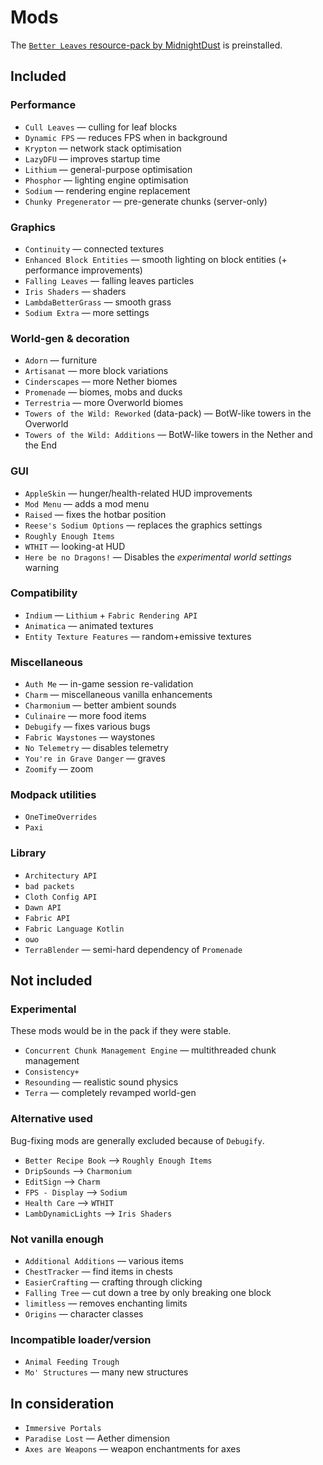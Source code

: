 # Mods

The [`Better Leaves` resource-pack by MidnightDust](https://github.com/TeamMidnightDust/BetterLeavesPack) is preinstalled.

## Included
### Performance
- `Cull Leaves` — culling for leaf blocks
- `Dynamic FPS` — reduces FPS when in background
- `Krypton` — network stack optimisation
- `LazyDFU` — improves startup time
- `Lithium` — general-purpose optimisation
- `Phosphor` — lighting engine optimisation
- `Sodium` — rendering engine replacement
- `Chunky Pregenerator` — pre-generate chunks (server-only)

### Graphics
- `Continuity` — connected textures
- `Enhanced Block Entities` — smooth lighting on block entities (+ performance improvements)
- `Falling Leaves` — falling leaves particles
- `Iris Shaders` — shaders
- `LambdaBetterGrass` — smooth grass
- `Sodium Extra` — more settings

### World-gen & decoration
- `Adorn` — furniture
- `Artisanat` — more block variations
- `Cinderscapes` — more Nether biomes
- `Promenade` — biomes, mobs and ducks
- `Terrestria` — more Overworld biomes
- `Towers of the Wild: Reworked` (data-pack) — BotW-like towers in the Overworld
- `Towers of the Wild: Additions` — BotW-like towers in the Nether and the End

### GUI
- `AppleSkin` — hunger/health-related HUD improvements
- `Mod Menu` — adds a mod menu
- `Raised` — fixes the hotbar position
- `Reese's Sodium Options` — replaces the graphics settings
- `Roughly Enough Items`
- `WTHIT` — looking-at HUD
- `Here be no Dragons!` — Disables the *experimental world settings* warning

### Compatibility
- `Indium` — `Lithium` + `Fabric Rendering API`
- `Animatica` — animated textures
- `Entity Texture Features` — random+emissive textures

### Miscellaneous
- `Auth Me` — in-game session re-validation
- `Charm` — miscellaneous vanilla enhancements
- `Charmonium` — better ambient sounds
- `Culinaire` — more food items
- `Debugify` — fixes various bugs
- `Fabric Waystones` — waystones
- `No Telemetry` — disables telemetry
- `You're in Grave Danger` — graves
- `Zoomify` — zoom

### Modpack utilities
- `OneTimeOverrides`
- `Paxi`

### Library
- `Architectury API`
- `bad packets`
- `Cloth Config API`
- `Dawn API`
- `Fabric API`
- `Fabric Language Kotlin`
- `oωo`
- `TerraBlender` — semi-hard dependency of `Promenade`

## Not included
### Experimental
These mods would be in the pack if they were stable.
- `Concurrent Chunk Management Engine` — multithreaded chunk management
- `Consistency+`
- `Resounding` — realistic sound physics
- `Terra` — completely revamped world-gen

### Alternative used
Bug-fixing mods are generally excluded because of `Debugify`.
- `Better Recipe Book` --> `Roughly Enough Items`
- `DripSounds` --> `Charmonium`
- `EditSign` --> `Charm`
- `FPS - Display` --> `Sodium`
- `Health Care` --> `WTHIT`
- `LambDynamicLights` --> `Iris Shaders`

### Not vanilla enough
- `Additional Additions` — various items
- `ChestTracker` — find items in chests
- `EasierCrafting` — crafting through clicking
- `Falling Tree` — cut down a tree by only breaking one block
- `limitless` — removes enchanting limits
- `Origins` — character classes

### Incompatible loader/version
- `Animal Feeding Trough`
- `Mo' Structures` — many new structures

## In consideration
- `Immersive Portals`
- `Paradise Lost` — Aether dimension
- `Axes are Weapons` — weapon enchantments for axes

